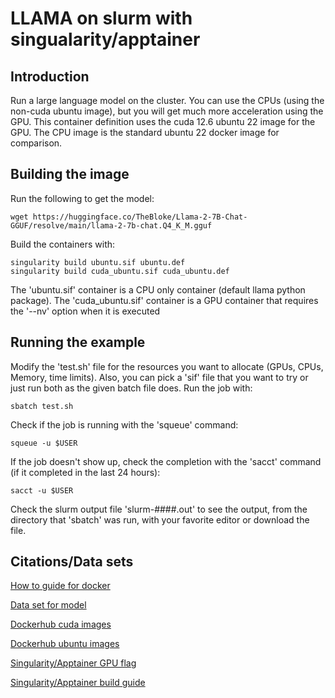 # LLAMA on slurm with singualarity/apptainer
## Introduction
Run a large language model on the cluster. You can use the CPUs (using the non-cuda ubuntu image), but you will get much more acceleration using the GPU. This container definition uses the cuda 12.6 ubuntu 22 image for the GPU. The CPU image is the standard ubuntu 22 docker image for comparison.

## Building the image
Run the following to get the model:
```
wget https://huggingface.co/TheBloke/Llama-2-7B-Chat-GGUF/resolve/main/llama-2-7b-chat.Q4_K_M.gguf
```

Build the containers with:
```
singularity build ubuntu.sif ubuntu.def
singularity build cuda_ubuntu.sif cuda_ubuntu.def
```

The 'ubuntu.sif' container is a CPU only container (default llama python package). The 'cuda_ubuntu.sif' container is a GPU container that requires the '--nv' option when it is executed

## Running the example
Modify the 'test.sh' file for the resources you want to allocate (GPUs, CPUs, Memory, time limits). Also, you can pick a 'sif' file that you want to try or just run both as the given batch file does. Run the job with:
```
sbatch test.sh
```

Check if the job is running with the 'squeue' command:
```
squeue -u $USER
```

If the job doesn't show up, check the completion with the 'sacct' command (if it completed in the last 24 hours):
```
sacct -u $USER
```

Check the slurm output file 'slurm-####.out' to see the output, from the directory that 'sbatch' was run, with your favorite editor or download the file.

## Citations/Data sets
[How to guide for docker](https://ralph.blog.imixs.com/2024/03/19/how-to-run-llms-in-a-docker-container/)

[Data set for model](https://huggingface.co/TheBloke/Llama-2-7B-Chat-GGUF)

[Dockerhub cuda images](https://hub.docker.com/r/nvidia/cuda)

[Dockerhub ubuntu images](https://hub.docker.com/_/ubuntu/)

[Singularity/Apptainer GPU flag](https://apptainer.org/docs/user/1.0/gpu.html)

[Singularity/Apptainer build guide](https://apptainer.org/docs/user/1.0/build_a_container.html)


